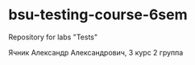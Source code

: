 # bsu-testing-course-6sem
Repository for labs "Tests"


Ячник Александр Александрович, 3 курс 2 группа
